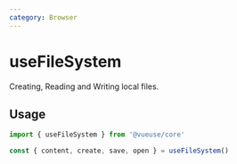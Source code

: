 ```yaml
---
category: Browser
---
```


# useFileSystem

Creating, Reading and Writing local files.

## Usage

```ts
import { useFileSystem } from '@vueuse/core'

const { content, create, save, open } = useFileSystem()
```
